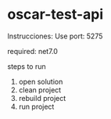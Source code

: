 # oscar-test-api

Instrucciones:
Use port: 5275

required:
net7.0

steps to run 

1. open solution
2. clean project
3. rebuild project
4. run project
